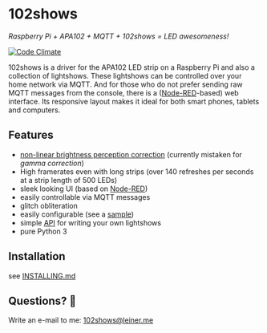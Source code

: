 # 102shows
_Raspberry Pi + APA102 + MQTT + 102shows = LED awesomeness!_

[![Code Climate](https://codeclimate.com/github/Yottabits/102shows/badges/gpa.svg)](https://codeclimate.com/github/Yottabits/102shows)

102shows is a driver for the APA102 LED strip on a Raspberry Pi and also a collection of lightshows.
These lightshows can be controlled over your home network via MQTT.
And for those who do not prefer sending raw MQTT messages from the console, there is a ([Node-RED](https://nodered.org)-based) web interface.
Its responsive layout makes it ideal for both smart phones, tablets and computers.

## Features
- [non-linear brightness perception correction](https://ledshield.wordpress.com/2012/11/13/led-brightness-to-your-eye-gamma-correction-no/) (currently mistaken for _gamma correction_)
- High framerates even with long strips (over 140 refreshes per seconds at a strip length of 500 LEDs)
- sleek looking UI (based on [Node-RED](https://nodered.org))
- easily controllable via MQTT messages
- glitch obliteration
- easily configurable (see a [sample](https://gist.github.com/sleiner/dd967b20d555e78f1d3d67b7aa49324a))
- simple [API](https://github.com/Yottabits/102shows/wiki/Lightshow-modules) for writing your own lightshows
- pure Python 3

## Installation
see [INSTALLING.md](INSTALLING.md)

## Questions? 🤔
Write an e-mail to me: 102shows@leiner.me
